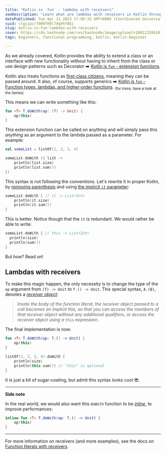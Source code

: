 ```yaml
---
title: "Kotlin is `fun` - lambdas with receivers"
seoDescription: "Learn what are lambdas with receivers in Kotlin through a simple example."
datePublished: Tue Apr 11 2023 17:09:33 GMT+0000 (Coordinated Universal Time)
cuid: clgcipcr7000f09l74qhhf8bi
slug: kotlin-is-fun-lambdas-with-receivers
cover: https://cdn.hashnode.com/res/hashnode/image/upload/v1681232861014/0d45b776-5326-4e6b-af17-201e829cc554.png
tags: beginners, functional-programming, kotlin, kotlin-beginner

---
```


As we already covered, Kotlin provides the ability to extend a class or an interface with new functionality without having to inherit from the class or use design patterns such as Decorator ⮕ [Kotlin is `fun` - extension functions](https://dev.to/derlin/kotlin-is-fun-extension-functions-5bee).

Kotlin also treats functions as [first-class citizens](https://kotlinlang.org/docs/lambdas.html), meaning they can be passed around. It also, of course, supports generics ⮕ [Kotlin is `fun` - Function types, lambdas, and higher-order functions](https://dev.to/derlin/kotlin-is-fun-function-types-lambdas-and-higher-order-functions-3lb4). <sub>(for more, have a look at the Series)</sub>

This means we can write something like this:

```kotlin
fun <T> T.doWith(op: (T) -> Unit) {
    op(this)
}
```

This extension function can be called on anything and will simply pass this *anything* as an argument to the lambda passed as a parameter. For example:

```kotlin
val someList = listOf(1, 2, 3, 4)

someList.doWith ({ list -> 
    println(list.size)
    println(list.sum())
})
```

This syntax is not following the conventions. Let's rewrite it in proper Kotlin, by [removing parenthesis](https://kotlinlang.org/docs/lambdas.html#passing-trailing-lambdas) and using [the implicit `it` parameter](https://kotlinlang.org/docs/lambdas.html#it-implicit-name-of-a-single-parameter):

```kotlin
someList.doWith { // it -> List<Int>
    println(it.size)
    println(it.sum())
}
```

This is better. Notice though that the `it` is redundant. We would rather be able to write:

```kotlin
someList.doWith { // this -> List<Int>
  println(size)
  println(sum())
}
```

But how? Read on!

## Lambdas with receivers

To make this magic happen, the only necessity is to change the type of the `op` argument from `(T) -> Unit` to `T.() -> Unit`. This special syntax, `A.(B)`, denotes a [*receiver object*](https://kotlinlang.org/docs/lambdas.html#function-literals-with-receiver):

> *Inside the body of the function literal, the receiver object passed to a call becomes an implicit this, so that you can access the members of that receiver object without any additional qualifiers, or access the receiver object using a* `this` expression.

The final implementation is now:

```kotlin
fun <T> T.doWith(op: T.() -> Unit) {
    op(this)
}

listOf(1, 2, 3, 4).doWith {
    println(size)
    println(this.sum()) // "this" is optional 
}
```

It is just a bit of sugar-coating, but admit this syntax looks cool 😎.

---

**Side note**

In the real world, we would also want this `doWith` function to be [*inline*](https://kotlinlang.org/docs/inline-functions.html), to improve performances:

```kotlin
inline fun <T> T.doWith(op: T.() -> Unit) {
    op(this)
}
```

---

For more information on receivers (and more examples), see the docs on [Function literals with receivers](https://kotlinlang.org/docs/lambdas.html#function-literals-with-receiver).